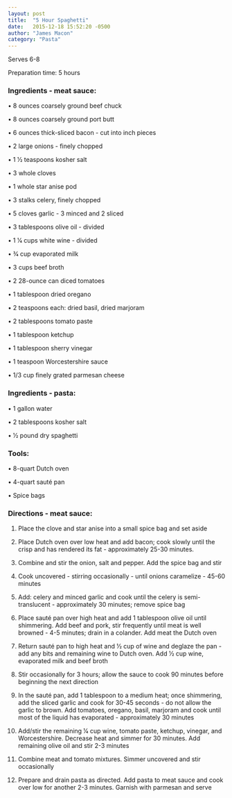 ```yaml
---
layout: post
title:  "5 Hour Spaghetti"
date:   2015-12-18 15:52:20 -0500
author: "James Macon"
category: "Pasta"
---
```

Serves 6-8 

Preparation time: 5 hours

### Ingredients - meat sauce:

• 8 ounces coarsely ground beef chuck

• 8 ounces coarsely ground port butt

• 6 ounces thick-sliced bacon - cut into inch pieces

• 2 large onions - finely chopped

• 1 1⁄2 teaspoons kosher salt

• 3 whole cloves

• 1 whole star anise pod

• 3 stalks celery, finely chopped

• 5 cloves garlic - 3 minced and 2 sliced

• 3 tablespoons olive oil - divided

• 1 1⁄4 cups white wine - divided

• 3⁄4 cup evaporated milk 

• 3 cups beef broth

• 2 28-ounce can diced tomatoes

• 1 tablespoon dried oregano

• 2 teaspoons each: dried basil, dried marjoram

• 2 tablespoons tomato paste

• 1 tablespoon ketchup 

• 1 tablespoon sherry vinegar

• 1 teaspoon Worcestershire sauce 

• 1/3 cup finely grated parmesan cheese

### Ingredients - pasta:

• 1 gallon water

• 2 tablespoons kosher salt

• 1⁄2 pound dry spaghetti

### Tools:

• 8-quart Dutch oven 

• 4-quart sauté pan 

• Spice bags

### Directions - meat sauce:


1. Place the clove and star anise into a small spice bag and set aside

2. Place Dutch oven over low heat and add bacon; cook slowly until the crisp and has rendered its fat - approximately 25-30 minutes.

3. Combine and stir the onion, salt and pepper. Add the spice bag and stir

4. Cook uncovered - stirring occasionally - until onions caramelize - 45-60 minutes

5. Add: celery and minced garlic and cook until the celery is semi-translucent - approximately 30 minutes; remove spice bag

6. Place sauté pan over high heat and add 1 tablespoon olive oil until shimmering. Add beef and pork, stir frequently until meat is well browned - 4-5 minutes; drain in a colander. Add meat the Dutch oven

7. Return sauté pan to high heat and 1⁄2 cup of wine and deglaze the pan - add any bits and remaining wine to Dutch oven. Add 1⁄2 cup wine, evaporated milk and beef broth

8. Stir occasionally for 3 hours; allow the sauce to cook 90 minutes before beginning the next direction

9. In the sauté pan, add 1 tablespoon to a medium heat; once shimmering, add the sliced garlic and cook for 30-45 seconds - do not allow the garlic to brown. Add tomatoes, oregano, basil, marjoram and cook until most of the liquid has evaporated - approximately 30 minutes

10. Add/stir the remaining 1⁄4 cup wine, tomato paste, ketchup, vinegar, and Worcestershire. Decrease heat and simmer for 30 minutes. Add remaining olive oil and stir 2-3 minutes

11. Combine meat and tomato mixtures. Simmer uncovered and stir occasionally

12. Prepare and drain pasta as directed. Add pasta to meat sauce and cook over low for another 2-3 minutes. Garnish with parmesan and serve